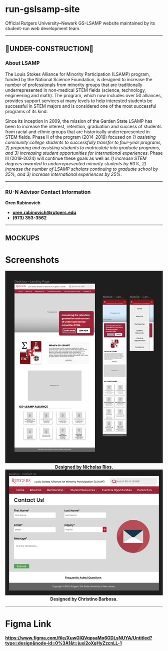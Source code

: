 # run-gslsamp-site
Official Rutgers University–Newark GS-LSAMP website maintained by its student-run web development team.
***

## 🚧UNDER-CONSTRUCTION🚧
### About LSAMP
The Louis Stokes Alliance for Minority Participation (LSAMP) program, funded by the National Science Foundation, is designed to increase the number of professionals from minority groups that are traditionally underrepresented in non-medical STEM fields (science, technology, engineering and math). The program, which now includes over 50 alliances, provides support services at many levels to help interested students be successful in STEM majors and is considered one of the most successful programs of its kind.

Since its inception in 2009, the mission of the Garden State LSAMP has been to increase the interest, retention, graduation and success of students from racial and ethnic groups that are historically underrepresented in STEM fields. Phase II of the program (2014-2019) focused on <i>1) assisting community college students to successfully transfer to four-year programs, 2) preparing and assisting students to matriculate into graduate programs, and 3) increasing student opportunities for international experiences</i>. Phase III (2019-2024) will continue these goals as well as <i>1) increase STEM degrees awarded to underrepresented minority students by 60%, 2) increase the number of LSAMP scholars continuing to graduate school by 25%, and 3) increase international experiences by 25%</i>. 
***

### RU-N Advisor Contact Information
<b>Oren Rabinovich<b>
- oren.rabinovich@rutgers.edu
- (973) 353-3562
***
  
## MOCKUPS
# Screenshots
<div align="center">
  <img width="600" src="mockups/run-lsamp-landingpage.png">
  <br>
  Designed by <a src="https://github.com/RiosNicholas"> Nicholas Rios.</a>

  <img width="600" src="mockups/run-lsamp-contact.png">
  <br>
  Designed by <a src="https://github.com/https://github.com/christinolb"> Christino Barbosa.</a>
</div>

*** 
  
# Figma Link
<a href="https://www.figma.com/file/XuwGIQVqpsaMo6GDLsNUYA/Untitled?type=design&node-id=0%3A1&t=juxi2oXqHyZzcnLL-1" target="_blank">
  https://www.figma.com/file/XuwGIQVqpsaMo6GDLsNUYA/Untitled?type=design&node-id=0%3A1&t=juxi2oXqHyZzcnLL-1
</a>
